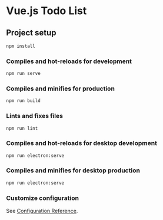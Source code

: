 # Vue.js Todo List

## Project setup

```bash
npm install
```

### Compiles and hot-reloads for development

```bash
npm run serve
```

### Compiles and minifies for production

```bash
npm run build
```

### Lints and fixes files

```bash
npm run lint
```

### Compiles and hot-reloads for desktop development

```bash
npm run electron:serve
```

### Compiles and minifies for desktop production

```bash
npm run electron:serve
```

### Customize configuration

See [Configuration Reference](https://cli.vuejs.org/config/).
